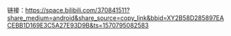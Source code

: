 链接：https://space.bilibili.com/370841511?share_medium=android&share_source=copy_link&bbid=XY2B58D285897EACEBB1D169E3C5A27E93D9B&ts=1570795082583

